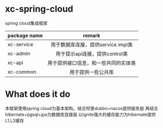 # xc-spring-cloud
spring cloud集成框架

| package name | remark |
| ------------ |:-----:|
|xc-service|用于数据库连接，提供service impl类|
|xc-admin|用于提示api连接，提供control类|
|xc-api|用于提供接口信息，和一些共同的实体类|
|xc-common|用于提供一些公共库|


# What does it do
本框架使用spring cloud为基本架构，结合阿里dubbo+nacos提供服务层
再结合hibernate+pgsql+jpa为数据库连接层
以ignite强大的缓存能力为hibernate提供L1,L2缓存

